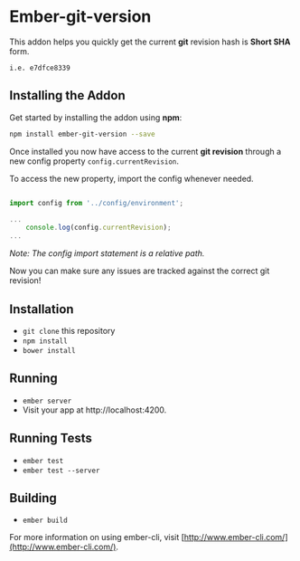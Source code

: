 # Ember-git-version

This addon helps you quickly get the current **git** revision hash is **Short SHA** form.

`i.e. e7dfce8339`

## Installing the Addon

Get started by installing the addon using **npm**:

```bash
npm install ember-git-version --save
```

Once installed you now have access to the current **git revision** through a new config property `config.currentRevision`.

To access the new property, import the config whenever needed.

```js

import config from '../config/environment';

...
	console.log(config.currentRevision);
...

```

*Note: The config import statement is a relative path.*

Now you can make sure any issues are tracked against the correct git revision!

## Installation

* `git clone` this repository
* `npm install`
* `bower install`

## Running

* `ember server`
* Visit your app at http://localhost:4200.

## Running Tests

* `ember test`
* `ember test --server`

## Building

* `ember build`

For more information on using ember-cli, visit [http://www.ember-cli.com/](http://www.ember-cli.com/).
